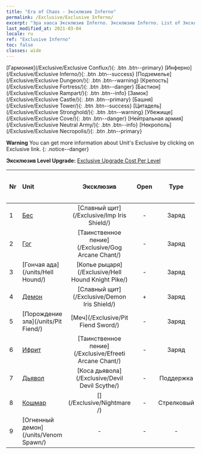 ```yaml
---
title: "Era of Chaos - Эксклюзив Inferno"
permalink: /Exclusive/Exclusive Inferno/
excerpt: "Эра хаоса Эксклюзив Inferno. Эксклюзив Inferno. List of Эксклюзив Inferno in Era of Chaos"
last_modified_at: 2021-03-04
locale: ru
ref: "Exclusive Inferno"
toc: false
classes: wide
---
```

 [Гармония](/Exclusive/Exclusive Conflux/){: .btn .btn--primary} [Инферно](/Exclusive/Exclusive Inferno/){: .btn .btn--success} [Подземелье](/Exclusive/Exclusive Dungeon/){: .btn .btn--warning} [Крепость](/Exclusive/Exclusive Fortress/){: .btn .btn--danger} [Бастион](/Exclusive/Exclusive Rampart/){: .btn .btn--info} [Замок](/Exclusive/Exclusive Castle/){: .btn .btn--primary} [Башня](/Exclusive/Exclusive Tower/){: .btn .btn--success} [Цитадель](/Exclusive/Exclusive Stronghold/){: .btn .btn--warning} [Убежище](/Exclusive/Exclusive Cove/){: .btn .btn--danger} [Нейтральная армия](/Exclusive/Exclusive Neutral Army/){: .btn .btn--info} [Некрополь](/Exclusive/Exclusive Necropolis/){: .btn .btn--primary} 

**Warning** You can get more information about Unit's Exclusive by clicking on Exclusive link. 
{: .notice--danger}

 **Эксклюзив Level Upgrade:** [Exclusive Upgrade Cost Per Level](/Exclusive/ExclusiveUpgradeCostPerLevel/)

  | Nr |         Unit        | Эксклюзив | Open  |    Type   |  Item to Rank UP      |  Skin   |
  |:---|:--------------------|:-------------:|:-----:|:---------:|:---------------------:|:-------:|
  | 1  | [Бес](/units/Imp/) | [Славный щит](/Exclusive/Imp Iris Shield/) | - | Заряд | - | - |
  | 2  | [Гог](/units/Gog/) | [Таинственное пение](/Exclusive/Gog Arcane Chant/) | - | Заряд | - | - |
  | 3  | [Гончая ада](/units/Hell Hound/) | [Копье рыцаря](/Exclusive/Hell Hound Knight Pike/) | - | Заряд | - | - |
  | 4  | [Демон](/units/Demon/) | [Славный щит](/Exclusive/Demon Iris Shield/) | + | Заряд | - | - |
  | 5  | [Порождение зла](/units/Pit Fiend/) | [Меч](/Exclusive/Pit Fiend Sword/) | - | Заряд | - | - |
  | 6  | [Ифрит](/units/Efreeti/) | [Таинственное пение](/Exclusive/Efreeti Arcane Chant/) | - | Заряд | - | - |
  | 7  | [Дьявол](/units/Devil/) | [Коса дьявола](/Exclusive/Devil Devil Scythe/) | - | Поддержка | - | - |
  | 8  | [Кошмар](/units/Nightmare/) | [](/Exclusive/Nightmare /) | - | Стрелковый | - | - |
  | 9  | [Огненный демон](/units/Venom Spawn/) | - | - | - | none | none |
